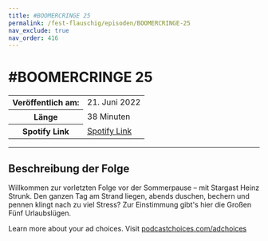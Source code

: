 ```yaml
---
title: #BOOMERCRINGE 25
permalink: /fest-flauschig/episoden/BOOMERCRINGE-25
nav_exclude: true
nav_order: 416
---
```


# #BOOMERCRINGE 25
<table class="resp-table dcf-table dcf-table-responsive dcf-table-bordered dcf-table-striped dcf-w-100%">
                    <tbody>
                        <tr>
                            <th scope="row">Veröffentlich am:</th>
                            <td data-label="Veröffentlich am:">21. Juni 2022</td>
                        </tr>
                        <tr>
                            <th scope="row">Länge </th>
                            <td data-label="Länge ">38 Minuten</td>
                        </tr><tr>
                                <th scope="row">Spotify Link</th>
                                <td data-label="Spotify Link"><a href="https://open.spotify.com/episode/78jHXrnIMJp5oLFsM2edS7">Spotify Link</a></td>
                            </tr></tbody>
                </table>

***

## Beschreibung der Folge

<div>
<p>Willkommen zur vorletzten Folge vor der Sommerpause – mit Stargast Heinz Strunk. Den ganzen Tag am Strand liegen, abends duschen, bechern und pennen klingt nach zu viel Stress? Zur Einstimmung gibt&#39;s hier die Großen Fünf Urlaubslügen.</p><p> </p><p>Learn more about your ad choices. Visit <a href="https://podcastchoices.com/adchoices" rel="nofollow">podcastchoices.com/adchoices</a></p>  
</div>


